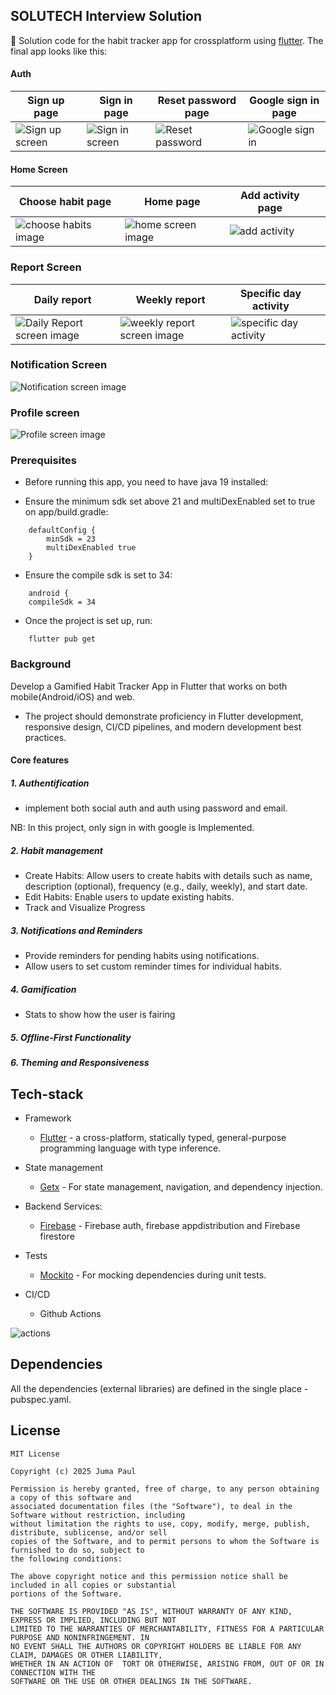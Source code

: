 ## SOLUTECH Interview Solution

👀  Solution code for the habit tracker app for crossplatform using [flutter](https://flutter.dev/).
The final app looks like this:

#### Auth
| Sign up page                          | Sign in page                          | Reset password page                           | Google sign in page                          |
|---------------------------------------|---------------------------------------|-----------------------------------------------|----------------------------------------------|
| ![Sign up screen](images/sign_up.png) | ![Sign in screen](images/sign_in.png) | ![Reset password](images/forgot_password.png) | ![Google sign in](images/google_sign_in.png) |

#### Home Screen
| Choose habit page                               | Home page                             | Add activity page                        |   |
|-------------------------------------------------|---------------------------------------|------------------------------------------|---|
| ![choose habits image](images/choose_habit.png) | ![home screen image](images/home.png) | ![add activity](images/add_activity.png) |

### Report Screen
| Daily report                                          | Weekly report                                           | Specific day activity                                  |  |
|-------------------------------------------------------|---------------------------------------------------------|--------------------------------------------------------|--|    
| ![Daily Report screen image](images/daily_report.png) | ![weekly report screen image](images/weekly_report.png) | ![specific day activity](images/see_date_activity.png) |  |

### Notification Screen

![Notification screen image](images/notification.png)


### Profile screen

![Profile screen image](images/profile.png)


### Prerequisites

- Before running this app, you need to have java 19 installed:

- Ensure the minimum sdk set above 21 and multiDexEnabled set to true on app/build.gradle:

```shell script
    defaultConfig {
        minSdk = 23
        multiDexEnabled true
    }
```
- Ensure the compile sdk is set to 34:
```shell script
    android {
    compileSdk = 34
```
- Once the project is set up, run:
```shell script
    flutter pub get
```

### Background
Develop a Gamified Habit Tracker App in Flutter that works on both mobile(Android/iOS) and web.
- The project should demonstrate proficiency in Flutter development, responsive design, CI/CD pipelines, and modern development best practices.

#### Core features
##### 1. Authentification
-  implement both social auth and auth using password and email.

NB: In this project, only sign in with google is Implemented.

##### 2. Habit management
* Create Habits: Allow users to create habits with details such as name, description (optional), frequency (e.g., daily, weekly), and start date.
* Edit Habits: Enable users to update existing habits.
* Track and Visualize Progress

##### 3. Notifications and Reminders
* Provide reminders for pending habits using notifications.
* Allow users to set custom reminder times for individual habits.

##### 4. Gamification
* Stats to show how the user is fairing

##### 5. Offline-First Functionality
##### 6. Theming and Responsiveness


## Tech-stack

* Framework
  * [Flutter](https://flutter.dev/) - a cross-platform, statically typed, general-purpose programming language with type inference.

* State management
  * [Getx](https://chornthorn.github.io/getx-docs/) - For state management, navigation, and dependency injection.

* Backend Services:
  * [Firebase](https://console.firebase.google.com/u/0/) - Firebase auth, firebase appdistribution and Firebase firestore

* Tests
  * [Mockito]() - For mocking dependencies during unit tests.

* CI/CD
  * Github Actions

![actions](images/github_action.png)


## Dependencies

All the dependencies (external libraries) are defined in the single place - pubspec.yaml.

## License
```
MIT License

Copyright (c) 2025 Juma Paul

Permission is hereby granted, free of charge, to any person obtaining a copy of this software and
associated documentation files (the "Software"), to deal in the Software without restriction, including
without limitation the rights to use, copy, modify, merge, publish, distribute, sublicense, and/or sell
copies of the Software, and to permit persons to whom the Software is furnished to do so, subject to
the following conditions:

The above copyright notice and this permission notice shall be included in all copies or substantial
portions of the Software.

THE SOFTWARE IS PROVIDED "AS IS", WITHOUT WARRANTY OF ANY KIND, EXPRESS OR IMPLIED, INCLUDING BUT NOT
LIMITED TO THE WARRANTIES OF MERCHANTABILITY, FITNESS FOR A PARTICULAR PURPOSE AND NONINFRINGEMENT. IN
NO EVENT SHALL THE AUTHORS OR COPYRIGHT HOLDERS BE LIABLE FOR ANY CLAIM, DAMAGES OR OTHER LIABILITY,
WHETHER IN AN ACTION OF  TORT OR OTHERWISE, ARISING FROM, OUT OF OR IN CONNECTION WITH THE
SOFTWARE OR THE USE OR OTHER DEALINGS IN THE SOFTWARE.
```
